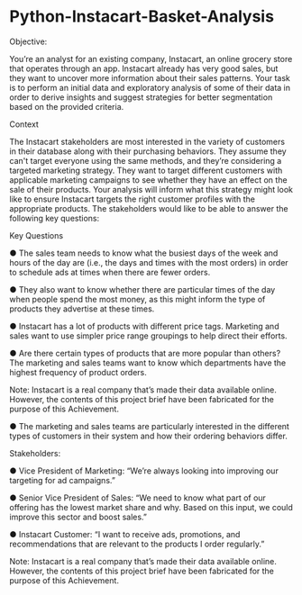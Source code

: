 # Python-Instacart-Basket-Analysis

Objective:

You’re an analyst for an existing company, Instacart, an online grocery store
that operates through an app. Instacart already has very good sales, but they
want to uncover more information about their sales patterns. Your task is to
perform an initial data and exploratory analysis of some of their data in order
to derive insights and suggest strategies for better segmentation based on
the provided criteria.

Context

The Instacart stakeholders are most interested in the variety of customers in their database
along with their purchasing behaviors. They assume they can't target everyone using the
same methods, and they’re considering a targeted marketing strategy. They want to target
different customers with applicable marketing campaigns to see whether they have an effect
on the sale of their products. Your analysis will inform what this strategy might look like to
ensure Instacart targets the right customer profiles with the appropriate products. The
stakeholders would like to be able to answer the following key questions:

Key Questions

● The sales team needs to know what the busiest days of the week and hours of the
day are (i.e., the days and times with the most orders) in order to schedule ads at
times when there are fewer orders.

● They also want to know whether there are particular times of the day when people
spend the most money, as this might inform the type of products they advertise at
these times.

● Instacart has a lot of products with different price tags. Marketing and sales want to
use simpler price range groupings to help direct their efforts.

● Are there certain types of products that are more popular than others? The marketing
and sales teams want to know which departments have the highest frequency of
product orders.

Note: Instacart is a real company that’s made their data available online. However, the contents of this project brief
have been fabricated for the purpose of this Achievement.

● The marketing and sales teams are particularly interested in the different types of
customers in their system and how their ordering behaviors differ.

Stakeholders:

● Vice President of Marketing: “We’re always looking into improving our targeting for
ad campaigns.”

● Senior Vice President of Sales: “We need to know what part of our offering has the
lowest market share and why. Based on this input, we could improve this sector and
boost sales.”

● Instacart Customer: “I want to receive ads, promotions, and recommendations that
are relevant to the products I order regularly.”

Note: Instacart is a real company that’s made their data available online. However, the contents of this project brief
have been fabricated for the purpose of this Achievement.
